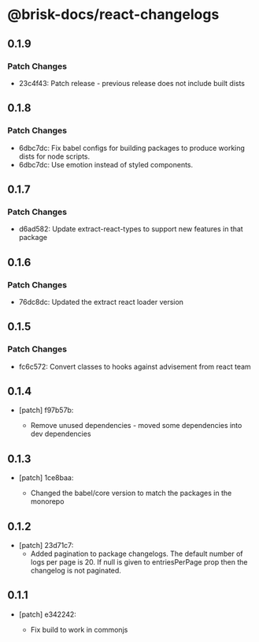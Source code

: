 # @brisk-docs/react-changelogs

## 0.1.9

### Patch Changes

- 23c4f43: Patch release - previous release does not include built dists

## 0.1.8

### Patch Changes

- 6dbc7dc: Fix babel configs for building packages to produce working dists for node scripts.
- 6dbc7dc: Use emotion instead of styled components.

## 0.1.7

### Patch Changes

- d6ad582: Update extract-react-types to support new features in that package

## 0.1.6

### Patch Changes

- 76dc8dc: Updated the extract react loader version

## 0.1.5

### Patch Changes

- fc6c572: Convert classes to hooks against advisement from react team

## 0.1.4

- [patch] f97b57b:

  - Remove unused dependencies - moved some dependencies into dev dependencies

## 0.1.3

- [patch] 1ce8baa:

  - Changed the babel/core version to match the packages in the monorepo

## 0.1.2

- [patch] 23d71c7:
  - Added pagination to package changelogs. The default number of logs per page is 20. If null is given to entriesPerPage prop then the changelog is not paginated.

## 0.1.1

- [patch] e342242:

  - Fix build to work in commonjs
